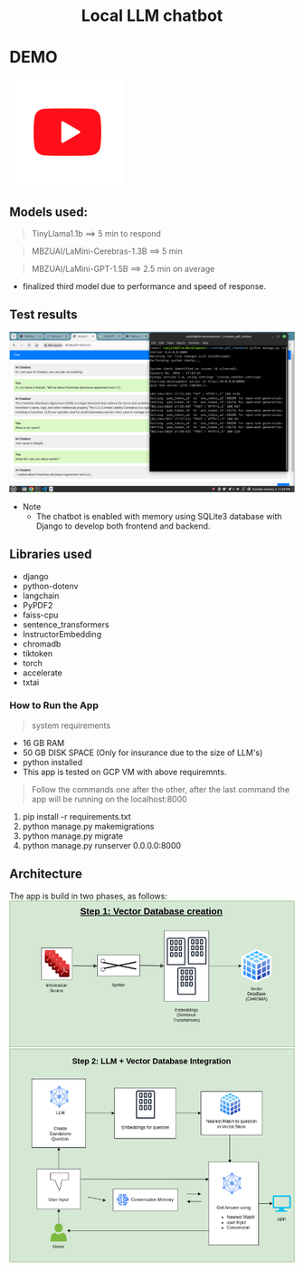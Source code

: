# <center>Local LLM chatbot</center>

# DEMO

[![Alt text](./video.png)](https://youtu.be/faLAySmHg1k?si=reVYCafvWnD3f7F6)
## Models used:

> TinyLlama1.1b ==> 5 min to respond

> MBZUAI/LaMini-Cerebras-1.3B ==> 5 min

> MBZUAI/LaMini-GPT-1.5B ==> 2.5 min on average

- finalized third model due to performance and speed of response.

## Test results

![Alt text](./Local_LLM_bot.png)

- Note
  - The chatbot is enabled with memory using SQLite3 database with Django to develop both frontend and backend.

## Libraries used

- django
- python-dotenv
- langchain
- PyPDF2
- faiss-cpu
- sentence_transformers
- InstructorEmbedding
- chromadb
- tiktoken
- torch
- accelerate
- txtai

### How to Run the App

> system requirements

- 16 GB RAM
- 50 GB DISK SPACE (Only for insurance due to the size of LLM's)
- python installed
- This app is tested on GCP VM with above requiremnts.

> Follow the commands one after the other, after the last command the app will be running on the localhost:8000

  <ol>
    <li>pip install -r requirements.txt</li>
    <li>python manage.py makemigrations</li>
    <li>python manage.py migrate</li>
    <li>python manage.py runserver 0.0.0.0:8000</li>
  </ol>

## Architecture

The app is build in two phases, as follows:
![Alt text](VecotrDdCreation.png)
![Alt text](LLM_VectorDB.png)
